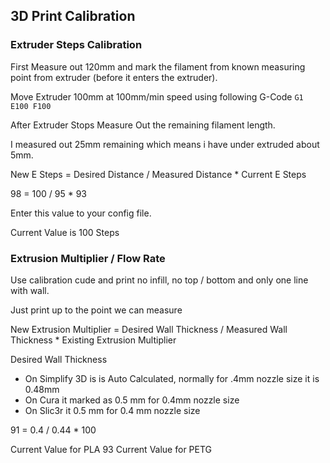 ## 3D Print Calibration

### Extruder Steps Calibration

First Measure out 120mm and mark the filament from known measuring point from extruder (before it enters the extruder).

Move Extruder 100mm at 100mm/min speed using following G-Code `G1 E100 F100`

After Extruder Stops Measure Out the remaining filament length.

I measured out 25mm remaining which means i have under extruded about 5mm.

New E Steps = Desired Distance / Measured Distance * Current E Steps

98 = 100 / 95 * 93

Enter this value to your config file.

Current Value is 100 Steps

### Extrusion Multiplier / Flow Rate

Use calibration cude and print no infill, no top / bottom and only one line with wall.

Just print up to the point we can measure

New Extrusion Multiplier = Desired Wall Thickness / Measured Wall Thickness * Existing Extrusion Multiplier

Desired Wall Thickness
-	On Simplify 3D is is Auto Calculated, normally for .4mm nozzle size it is 0.48mm
-	On Cura it marked as 0.5 mm for 0.4mm nozzle size
-	On Slic3r it 0.5 mm for 0.4 mm nozzle size

91	= 0.4 / 0.44 * 100

Current Value for PLA 93
Current Value for PETG 
